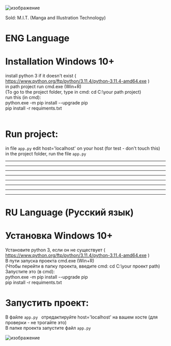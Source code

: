 ![изображение](https://github.com/geekAmis/mangapoiskAPI/assets/49157841/be0c6f51-74cd-4887-b05a-ac8599e3b522)

Sold:  M.I.T. (Manga and Illustration Technology)


# ENG Language

# Installation Windows 10+
  install python 3 if it doesn't exist ( https://www.python.org/ftp/python/3.11.4/python-3.11.4-amd64.exe )<br>
  in path project run cmd.exe (Win+R)<br>
  (To go to the project folder, type in cmd: cd C:\your path project)<br>
  run this (in cmd):<br>
  python.exe -m pip install --upgrade pip<br>
  pip install -r requiments.txt<br>
<br>
# Run project:
  in file <code>app.py</code> edit host='localhost' on your host (for test - don't touch this)<br>
  in the project folder, run the file <code>app.py</code><br>


<hr><hr><hr><hr><hr><hr><hr><hr>

# RU Language (Русский язык)
# Установка Windows 10+
  Установите python 3, если он не существует ( https://www.python.org/ftp/python/3.11.4/python-3.11.4-amd64.exe )<br>
  В пути запуска проекта cmd.exe (Win+R)<br>
  (Чтобы перейти в папку проекта, введите cmd: cd C:\your проект path)<br>
  Запустите это (в cmd):<br>
  python.exe -m pip install --upgrade pip<br>
  pip install -r requiments.txt <br>

# Запустить проект:
  В файле <code>app.py </code> отредактируйте host='localhost' на вашем хосте (для проверки - не трогайте это)<br>
  В папке проекта запустите файл <code>app.py </code><br>





![изображение](https://github.com/geekAmis/mangapoiskAPI/assets/49157841/31a4a897-abbe-49e6-876e-e278d2f72da3)
